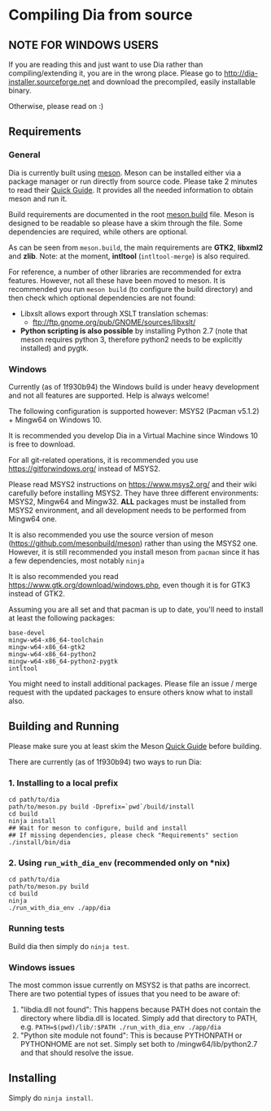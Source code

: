 # Compiling Dia from source

## NOTE FOR WINDOWS USERS

If you are reading this and just want to use Dia rather than
compiling/extending it, you are in the wrong place.  Please go to
http://dia-installer.sourceforge.net and download the precompiled, easily
installable binary.

Otherwise, please read on :)

## Requirements

### General

Dia is currently built using [meson](https://github.com/mesonbuild/meson).  Meson can be installed either via a package manager or run directly from source code.  Please take 2 minutes to read their [Quick Guide](https://mesonbuild.com/Quick-guide.html).  It provides all the needed information to obtain meson and run it.

Build requirements are documented in the root [meson.build](/meson.build) file.  Meson is designed to be readable so please have a skim through the file.  Some dependencies are required, while others are optional.

As can be seen from `meson.build`, the main requirements are **GTK2**, **libxml2** and **zlib**.  Note: at the moment, **intltool** (`intltool-merge`) is also required.

For reference, a number of other libraries are recommended for extra features.  However, not all these have been moved to meson.  It is recommended you run `meson build` (to configure the build directory) and then check which optional dependencies are not found:

- Libxslt allows export through XSLT translation schemas:
  - ftp://ftp.gnome.org/pub/GNOME/sources/libxslt/
- **Python scripting is also possible** by installing Python 2.7 (note that meson requires python 3, therefore python2 needs to be explicitly installed) and pygtk.

### Windows

Currently (as of 1f930b94) the Windows build is under heavy development and not all features are supported.  Help is always welcome!

The following configuration is supported however: MSYS2 (Pacman v5.1.2) + Mingw64 on Windows 10.

It is recommended you develop Dia in a Virtual Machine since Windows 10 is free to download.

For all git-related operations, it is recommended you use https://gitforwindows.org/ instead of MSYS2.

Please read MSYS2 instructions on https://www.msys2.org/ and their wiki carefully before installing MSYS2.  They have three different environments: MSYS2, Mingw64 and Mingw32.  **ALL** packages must be installed from MSYS2 environment, and all development needs to be performed from Mingw64 one.

It is also recommended you use the source version of meson (https://github.com/mesonbuild/meson) rather than using the MSYS2 one.  However, it is still recommended you install meson from `pacman` since it has a few dependencies, most notably `ninja`

It is also recommended you read https://www.gtk.org/download/windows.php, even though it is for GTK3 instead of GTK2.

Assuming you are all set and that pacman is up to date, you'll need to install at least the following packages:
```
base-devel
mingw-w64-x86_64-toolchain
mingw-w64-x86_64-gtk2
mingw-w64-x86_64-python2
mingw-w64-x86_64-python2-pygtk
intltool
```

You might need to install additional packages.  Please file an issue / merge request with the updated packages to ensure others know what to install also.

## Building and Running

Please make sure you at least skim the Meson [Quick Guide](https://mesonbuild.com/Quick-guide.html) before building.

There are currently (as of 1f930b94) two ways to run Dia:

### 1. Installing to a local prefix
```
cd path/to/dia
path/to/meson.py build -Dprefix=`pwd`/build/install
cd build
ninja install
## Wait for meson to configure, build and install
## If missing dependencies, please check "Requirements" section
./install/bin/dia
```

### 2. Using `run_with_dia_env` (recommended only on *nix)
```
cd path/to/dia
path/to/meson.py build
cd build
ninja
./run_with_dia_env ./app/dia
```

### Running tests

Build dia then simply do `ninja test`.

### Windows issues
The most common issue currently on MSYS2 is that paths are incorrect.  There are two potential types of issues that you need to be aware of:

1. "libdia.dll not found":  This happens because PATH does not contain the directory where libdia.dll is located.  Simply add that directory to PATH, e.g. `PATH=$(pwd)/lib/:$PATH ./run_with_dia_env ./app/dia`
2. "Python site module not found":  This is because PYTHONPATH or PYTHONHOME are not set.  Simply set both to /mingw64/lib/python2.7 and that should resolve the issue.

## Installing

Simply do `ninja install`.
